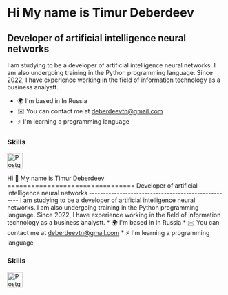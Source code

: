 Hi My name is Timur Deberdeev
=======================================================================================================================================

Developer of artificial intelligence neural networks
----------------------------------------------------

I am studying to be a developer of artificial intelligence neural networks. I am also undergoing training in the Python programming language. Since 2022, I have experience working in the field of information technology as a business analystt.

* 🌍 I'm based in In Russia
* ✉️ You can contact me at [deberdeevtn@gmail.com](mailto:deberdeevtn@gmail.com)
* ⚡ I'm learning a programming language

### Skills

<p align="left"> <a href="https://www.postgresql.org/" target="_blank" rel="noreferrer"><img src="https://raw.githubusercontent.com/danielcranney/readme-generator/main/public/icons/skills/postgresql-colored.svg" width="36" height="36" alt="PostgreSQL" /></a> </p>


Hi 👋 My name is Timur Deberdeev ================================ Developer of artificial intelligence neural networks ---------------------------------------------------- I am studying to be a developer of artificial intelligence neural networks. I am also undergoing training in the Python programming language. Since 2022, I have experience working in the field of information technology as a business analystt. * 🌍 I'm based in In Russia * ✉️ You can contact me at [deberdeevtn@gmail.com](mailto:deberdeevtn@gmail.com) * ⚡ I'm learning a programming language

### Skills

<p align="left"> <a href="https://www.postgresql.org/" target="_blank" rel="noreferrer"><img src="https://raw.githubusercontent.com/danielcranney/readme-generator/main/public/icons/skills/postgresql-colored.svg" width="36" height="36" alt="PostgreSQL" /></a> </p>
